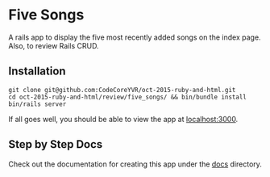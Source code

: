 # Five Songs
A rails app to display the five most recently added songs on the index page. Also, to review Rails CRUD.

## Installation
```
git clone git@github.com:CodeCoreYVR/oct-2015-ruby-and-html.git
cd oct-2015-ruby-and-html/review/five_songs/ && bin/bundle install
bin/rails server
```
If all goes well, you should be able to view the app at [localhost:3000](http://localhost:3000).

## Step by Step Docs
Check out the documentation for creating this app under the [docs](https://github.com/CodeCoreYVR/oct-2015-ruby-and-html/tree/master/review/five_songs/docs/) directory.
